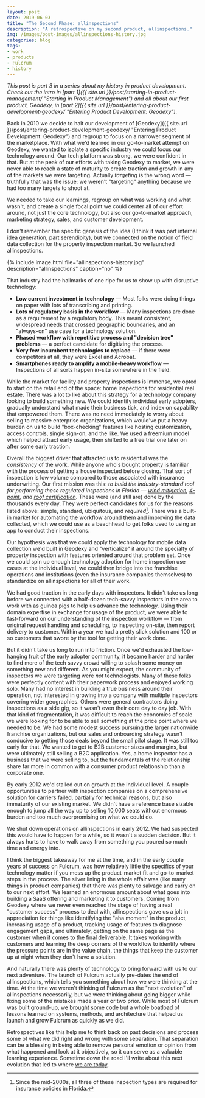 ```yaml
---
layout: post
date: 2019-06-03
title: "The Second Phase: allinspections"
description: "A retrospective on my second product, allinspections."
img: /images/post-images/allinspections-history.jpg
categories: blog
tags:
- work
- products
- Fulcrum
- history
---
```


_This post is part 3 in a series about my history in product development. Check out the intro in [part 1]({{ site.url }}/post/starting-in-product-management/ "Starting in Product Management") and all about our first product, Geodexy, in [part 2]({{ site.url }}/post/entering-product-development-geodexy/ "Entering Product Development: Geodexy")._

Back in 2010 we decide to halt our development of [Geodexy]({{ site.url }}/post/entering-product-development-geodexy/ "Entering Product Development: Geodexy") and regroup to focus on a narrower segment of the marketplace. With what we'd learned in our go-to-market attempt on Geodexy, we wanted to isolate a specific industry we could focus our technology around. Our tech platform was strong, we were confident in that. But at the peak of our efforts with taking Geodexy to market, we were never able to reach a state of maturity to create traction and growth in any of the markets we were targeting. Actually _targeting_ is the wrong word — truthfully that was the issue: we weren't "targeting" anything because we had too many targets to shoot at.

We needed to take our learnings, regroup on what was working and what wasn't, and create a single focal point we could center all of our effort around, not just the core technology, but also our go-to-market approach, marketing strategy, sales, and customer development.

I don't remember the specific genesis of the idea (I think it was part internal idea generation, part serendipity), but we connected on the notion of field data collection for the property inspection market. So we launched allinspections.

{% include image.html file="allinspections-history.jpg" description="allinspections" caption="no" %}

That industry had the hallmarks of one ripe for us to show up with disruptive technology:

- **Low current investment in technology** — Most folks were doing things on paper with lots of transcribing and printing.
- **Lots of regulatory basis in the workflow** — Many inspections are done as a requirement by a regulatory body. This meant consistent, widespread needs that crossed geographic boundaries, and an "always-on" use case for a technology solution.
- **Phased workflow with repetitive process and "decision tree" problems** — a perfect candidate for digitizing the process.
- **Very few incumbent technologies to replace** — if there were competitors at all, they were Excel and Acrobat.
- **Smartphones ready to amplify a mobile-heavy workflow** — Inspections of all sorts happen in-situ somewhere in the field.

While the market for facility and property inspections is immense, we opted to start on the retail end of the space: home inspections for residential real estate. There was a lot to like about this strategy for a technology company looking to build something new. We could identify individual early adopters, gradually understand what made their business tick, and index on capability that empowered them. There was no need immediately to worry about selling to massive enterprise organizations, which would've put a heavy burden on us to build  "box-checking" features like hosting customization, access controls, single sign-on, and the like. We used a freemium model which helped attract early usage, then shifted to a free trial one later on after some early traction.

Overall the biggest driver that attracted us to residential was the *consistency* of the work. While anyone who's bought property is familiar with the process of getting a house inspected before closing. That sort of inspection is low volume compared to those associated with insurance underwriting. Our first mission was this: *to build the industry-standard tool for performing these regulated inspections in Florida — [wind mitigation](https://www.nachi.org/wind-mitigation.htm "Wind Mitigation"), [4-point](https://www.real-estate-inspections.com/what-is-a-four-point-inspection/ "4-Point Inspection"), and [roof certification](https://www.thebalance.com/roof-certifications-and-roof-inspections-1798681 "Roof Certification")*. These were (and still are) done by the thousands every day. They were perfect candidates for us for the reasons listed above: simple, standard, ubiquitous, and *required*[^flinsurance]. There was a built-in market for automating the workflow around them and improving the data collected, which we could use as a beachhead to get folks used to using an app to conduct their inspections.

Our hypothesis was that we could apply the technology for mobile data collection we'd built in Geodexy and "verticalize" it around the specialty of property inspection with features oriented around that problem set. Once we could spin up enough technology adoption for home inspection use cases at the individual level, we could then bridge into the franchise operations and institutions (even the insurance companies themselves) to standardize on allinspections for all of their work.

We had good traction in the early days with inspectors. It didn't take us long before we connected with a half-dozen tech-savvy inspectors in the area to work with as guinea pigs to help us advance the technology. Using their domain expertise in exchange for usage of the product, we were able to fast-forward on our understanding of the inspection workflow — from original request handling and scheduling, to inspecting on-site, then report delivery to customer. Within a year we had a pretty slick solution and 100 or so customers that swore by the tool for getting their work done.

But it didn't take us long to run into friction. Once we'd exhausted the low-hanging fruit of the early adopter community, it became harder and harder to find more of the tech savvy crowd willing to splash some money on something new and different. As you might expect, the community of inspectors we were targeting were *not* technologists. Many of these folks were perfectly content with their paperwork process and enjoyed working solo. Many had no interest in building a true business around their operation, not interested in growing into a company with multiple inspectors covering wider geographies. Others were general contractors doing inspections as a side gig, so it wasn't even their core day to day job. With that kind of fragmentation, it was difficult to reach the economies of scale we were looking for to be able to sell something at the price point where we needed to be. We had some modest success pursuing the larger nationwide franchise organizations, but our sales and onboarding strategy wasn't conducive to getting those deals beyond the small pilot stage. It was still too early for that. We wanted to get to B2B customer sizes and margins, but were ultimately still selling a B2C application. Yes, a home inspector has a business that we were selling to, but the fundamentals of the relationship share far more in common with a consumer product relationship than a corporate one.

By early 2012 we'd stalled out on growth at the individual level. A couple opportunities to partner with inspection companies on a comprehensive solution for carriers failed, partially for technical reasons, but also immaturity of our existing market. We didn't have a reference base sizable enough to jump all the way up to selling 10,000 seats without enormous burden and too much overpromising on what we could do.

We shut down operations on allinspections in early 2012. We had suspected this would have to happen for a while, so it wasn't a sudden decision. But it always hurts to have to walk away from something you poured so much time and energy into.

I think the biggest takeaway for me at the time, and in the early couple years of success on Fulcrum, was how relatively little the specifics of your technology matter if you mess up the product-market fit and go-to-market steps in the process. The silver lining in the whole affair was (like many things in product companies) that there was plenty to salvage and carry on to our next effort. We learned an enormous amount about what goes into building a SaaS offering and marketing it to customers. Coming from Geodexy where we never even reached the stage of having a real "customer success" process to deal with, allinspections gave us a jolt in appreciation for things like identifying the "aha moment" in the product, increasing usage of a product, tracking usage of features to diagnose engagement gaps, and ultimately, getting on the same page as the customer when it comes to the final deliverable. It takes working with customers and learning the deep corners of the workflow to identify where the pressure points are in the value chain, the things that keep the customer up at night when they don't have a solution.

And naturally there was plenty of technology to bring forward with us to our next adventure. The launch of Fulcrum actually pre-dates the end of allinspections, which tells you something about how we were thinking at the time. At the time we weren't thinking of Fulcrum as the "next evolution" of allinspections necessarily, but we were thinking about going bigger while fixing some of the mistakes made a year or two prior. While most of Fulcrum was built ground-up, we brought some code but a whole boatload of lessons learned on systems, methods, and architecture that helped us launch and grow Fulcrum as quickly as we did.

Retrospectives like this help me to think back on past decisions and process some of what we did right and wrong with some separation. That separation can be a blessing in being able to remove personal emotion or opinion from what happened and look at it objectively, so it can serve as a valuable learning experience. Sometime down the road I'll write about this next evolution that led to where [we are today](https://www.fulcrumapp.com/ "Fulcrum").

[^flinsurance]: Since the mid-2000s, all three of these inspection types are required for insurance policies in Florida.
